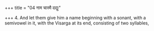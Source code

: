 +++
title = "04 नाम चास्मै दद्युः"

+++
4. And let them give him a name beginning with a sonant, with a semivowel in it, with the Visarga at its end, consisting of two syllables,
